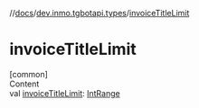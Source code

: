 //[docs](../../index.md)/[dev.inmo.tgbotapi.types](index.md)/[invoiceTitleLimit](invoice-title-limit.md)



# invoiceTitleLimit  
[common]  
Content  
val [invoiceTitleLimit](invoice-title-limit.md): [IntRange](https://kotlinlang.org/api/latest/jvm/stdlib/kotlin.ranges/-int-range/index.html)  



